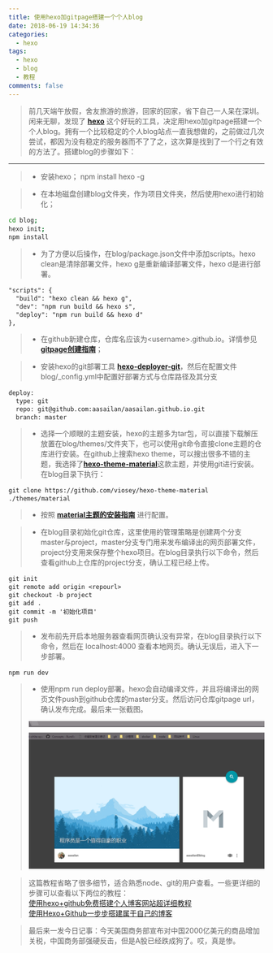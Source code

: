 ```yaml
---
title: 使用hexo加gitpage搭建一个个人blog
date: 2018-06-19 14:34:36
categories: 
  - hexo
tags: 
  - hexo
  - blog
  - 教程
comments: false
---
```

>前几天端午放假，舍友旅游的旅游，回家的回家，省下自己一人呆在深圳。闲来无聊，发现了 [**hexo**](https://github.com/hexojs/hexo) 这个好玩的工具，决定用hexo加gitpage搭建一个个人blog。拥有一个比较稳定的个人blog站点一直我想做的，之前做过几次尝试，都因为没有稳定的服务器而不了了之，这次算是找到了一个行之有效的方法了。搭建blog的步骤如下：
* * *
> * 安装hexo； npm install hexo -g

> * 在本地磁盘创建blog文件夹，作为项目文件夹，然后使用hexo进行初始化；
```bash
cd blog;
hexo init;
npm install
```

> * 为了方便以后操作，在blog/package.json文件中添加scripts。hexo clean是清除部署文件，hexo g是重新编译部署文件，hexo d是进行部署。
```
"scripts": {
  "build": "hexo clean && hexo g",
  "dev": "npm run build && hexo s",
  "deploy": "npm run build && hexo d"
},
```

> * 在github新建仓库，仓库名应该为\<username\>.github.io。详情参见[**gitpage创建指南**](https://pages.github.com/)；

> * 安装hexo的git部署工具 [**hexo-deployer-git**](https://github.com/hexojs/hexo-deployer-git)，然后在配置文件blog/_config.yml中配置好部署方式与仓库路径及其分支
```
deploy:
  type: git
  repo: git@github.com:aasailan/aasailan.github.io.git
  branch: master
```

> * 选择一个顺眼的主题安装，hexo的主题多为tar包，可以直接下载解压放置在blog/themes/文件夹下，也可以使用git命令直接clone主题的仓库进行安装。在github上搜索hexo theme，可以搜出很多不错的主题，我选择了[**hexo-theme-material**](https://github.com/viosey/hexo-theme-material)这款主题，并使用git进行安装。在blog目录下执行：
```
git clone https://github.com/viosey/hexo-theme-material ./themes/material
```

> * 按照 [**material主题的安装指南**](https://material.viosey.com/docs) 进行配置。

> * 在blog目录初始化git仓库，这里使用的管理策略是创建两个分支master与project，master分支专门用来发布编译出的网页部署文件，project分支用来保存整个hexo项目。在blog目录执行以下命令，然后查看github上仓库的project分支，确认工程已经上传。
```git
git init
git remote add origin <repourl>
git checkout -b project
git add .
git commit -m '初始化项目'
git push
```

> * 发布前先开启本地服务器查看网页确认没有异常，在blog目录执行以下命令，然后在 localhost:4000 查看本地网页。确认无误后，进入下一步部署。
```
npm run dev
``` 

> * 使用npm run deploy部署。hexo会自动编译文件，并且将编译出的网页文件push到github仓库的master分支。然后访问仓库gitpage url，确认发布完成。最后来一张截图。
> 
> <img src="/img/blogjietu.png" alt="blog截图">

> 这篇教程省略了很多细节，适合熟悉node、git的用户查看。一些更详细的步骤可以查看以下两位的教程：   
>[使用hexo+github免费搭建个人博客网站超详细教程](https://www.jianshu.com/p/a39573555039)     
>[使用Hexo+Github一步步搭建属于自己的博客](https://www.cnblogs.com/fengxiongZz/p/7707219.html)

> 最后来一发今日记事：今天美国商务部宣布对中国2000亿美元的商品增加关税，中国商务部强硬反击，但是A股已经跌成狗了。哎，真是惨。
